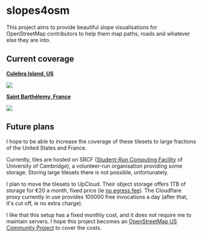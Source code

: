 # slopes4osm

This project aims to provide beautiful slope visualisations for OpenStreetMap contributors to help them map paths, roads and whatever else they are into.

## Current coverage

**[Culebra Island, US](https://github.com/osmlab/editor-layer-index/blob/gh-pages/sources/north-america/us/pr/usgs-culebra-slope.geojson)**

![](https://i.imgur.com/HIT9oqB.jpeg)

**[Saint Barthélemy, France](https://github.com/osmlab/editor-layer-index/blob/gh-pages/sources/europe/fr/ign-bl-slope.geojson)**

![](https://i.imgur.com/9DO9HwG.jpeg)

## Future plans

I hope to be able to increase the coverage of these tilesets to large fractions of the United States and France.

Currently, tiles are hosted on SRCF ([Student-Run Computing Facility](https://www.srcf.net/) of University of Cambridge), a volunteer-run organisation providing some storage. Storing large tilesets there is not possible, unfortunately.

I plan to move the tilesets to UpCloud. Their object storage offers 1TB of storage for €20 a month, fixed price (ie [no egress fee](https://upcloud.com/products/object-storage/)).
The Cloudflare proxy currently in use provides 100000 free invocations a day (after that, it's cut off, ie no extra charge).

I like that this setup has a fixed monthly cost, and it does not require me to maintain servers. I hope this project becomes an [OpenStreetMap US Community Project](https://openstreetmap.us/our-work/community-charter-projects/) to cover the costs.
